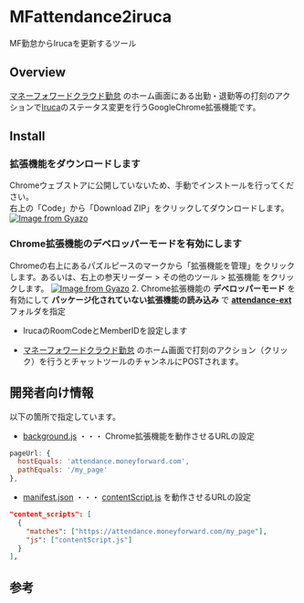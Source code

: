# MFattendance2iruca
MF勤怠からIrucaを更新するツール

## Overview
[マネーフォワードクラウド勤怠](https://biz.moneyforward.com/attendance) のホーム画面にある出勤・退勤等の打刻のアクションで[Iruca](https://iruca.co/)のステータス変更を行うGoogleChrome拡張機能です。

## Install
### 拡張機能をダウンロードします
Chromeウェブストアに公開していないため、手動でインストールを行ってください。  
右上の「Code」から「Download ZIP」をクリックしてダウンロードします。
[![Image from Gyazo](https://i.gyazo.com/7da5385861545bd681fdac6b5b42c913.png)](https://gyazo.com/7da5385861545bd681fdac6b5b42c913)

### Chrome拡張機能のデベロッパーモードを有効にします
Chromeの右上にあるパズルピースのマークから「拡張機能を管理」をクリックします。あるいは、右上の参天リーダー > その他のツール > 拡張機能 をクリックします。
[![Image from Gyazo](https://i.gyazo.com/e1b45c10f423ded13a8b504f92569958.png)](https://gyazo.com/e1b45c10f423ded13a8b504f92569958)
2. Chrome拡張機能の **デベロッパーモード** を有効にして **パッケージ化されていない拡張機能の読み込み** で **[attendance-ext](https://github.com/sakasa/AttendanceChatPost-ChromeExtension/tree/master/attendance-ext)** フォルダを指定



- IrucaのRoomCodeとMemberIDを設定します

- [マネーフォワードクラウド勤怠](https://biz.moneyforward.com/attendance) のホーム画面で打刻のアクション（クリック）を行うとチャットツールのチャンネルにPOSTされます。


## 開発者向け情報
以下の箇所で指定しています。
- [background.js](https://github.com/sakasa/AttendanceChatPost-ChromeExtension/blob/master/attendance-ext/background.js) ・・・ Chrome拡張機能を動作させるURLの設定
```javascript
pageUrl: {
  hostEquals: 'attendance.moneyforward.com',
  pathEquals: '/my_page'
},
```

- [manifest.json](https://github.com/sakasa/AttendanceChatPost-ChromeExtension/blob/master/attendance-ext/manifest.json) ・・・ [contentScript.js](https://github.com/sakasa/AttendanceChatPost-ChromeExtension/blob/master/attendance-ext/contentScript.js) を動作させるURLの設定
```json
"content_scripts": [
  {
    "matches": ["https://attendance.moneyforward.com/my_page"],
    "js": ["contentScript.js"]
  }
],
```

## 参考



